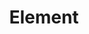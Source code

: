 ---
blog: https://element.io/blog
codehost: https://github.com/vector-im
images:
- elementio-ar21.svg
- elementio-icon.svg
linkedin: https://linkedin.com/company/element-hq
logohandle: elementio
sort: element
title: Element
twitter: https://x.com/element_hq
website: https://element.io/
wikipedia: https://en.wikipedia.org/wiki/Element_(software)
---